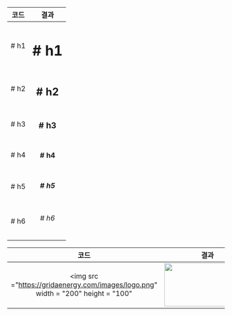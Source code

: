 |코드|결과|
|:---:|:---:|
|# h1 | <h1> # h1  |
  |# h2 | <h2> # h2  |
  |# h3 | <h3> # h3  |
  |# h4 | <h4> # h4  |
  |# h5 | <h5> # h5  |
  |# h6 | <h6> # h6  |


코드|결과
:---:|:---:
|<img src ="https://gridaenergy.com/images/logo.png" width = "200" height = "100"  |<img src ="https://gridaenergy.com/images/logo.png" width = "200" height = "100">
